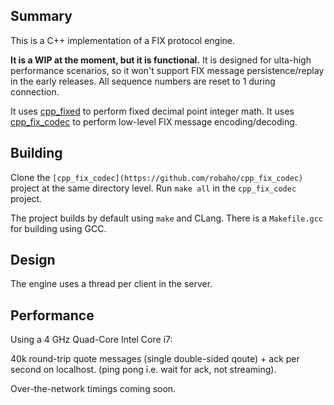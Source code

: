 ## Summary

This is a C++ implementation of a FIX protocol engine.

**It is a WIP at the moment, but it is functional.** It is designed for ulta-high performance scenarios,
so it won't support FIX message persistence/replay in the early releases. All sequence numbers are reset to
1 during connection.

It uses [cpp_fixed](https://github.com/robaho/cpp_fixed) to perform fixed decimal point integer math.
It uses [cpp_fix_codec](https://github.com/robaho/cpp_fix_codec) to perform low-level FIX message encoding/decoding.

## Building

Clone the `[cpp_fix_codec](https://github.com/robaho/cpp_fix_codec)` project at the same directory level. Run `make all` in the `cpp_fix_codec` project.

The project builds by default using `make` and CLang. There is a `Makefile.gcc` for building using GCC.

## Design

The engine uses a thread per client in the server.

## Performance

Using a 4 GHz Quad-Core Intel Core i7:

40k round-trip quote messages (single double-sided qoute) + ack per second on localhost. (ping pong i.e. wait for ack, not streaming).

Over-the-network timings coming soon.
